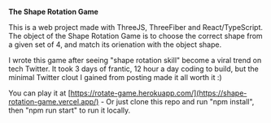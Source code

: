 **The Shape Rotation Game**

This is a web project  made with ThreeJS, ThreeFiber and React/TypeScript.
The object of the Shape Rotation Game is to choose the correct shape from a given set of 4, and match its orienation with the object shape.

I wrote this game after seeing "shape rotation skill" become a viral trend on tech Twitter. It took 3 days of frantic, 12 hour a day coding to build, but the minimal Twitter clout I gained from posting made it all worth it :)

You can play it at [https://rotate-game.herokuapp.com/](https://shape-rotation-game.vercel.app/) - Or just clone this repo and run "npm install", then "npm run start" to run it locally.
